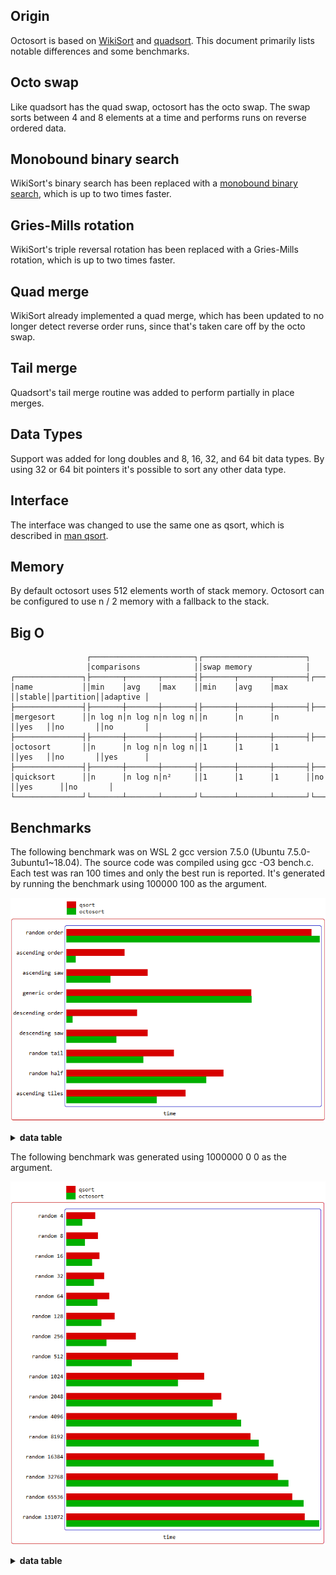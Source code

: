 Origin
------
Octosort is based on [WikiSort](https://github.com/BonzaiThePenguin/WikiSort) and [quadsort](https://github.com/scandum/quadsort). This document primarily lists notable differences and some benchmarks.

Octo swap
---------
Like quadsort has the quad swap, octosort has the octo swap. The swap sorts between 4 and 8 elements at a time and performs runs on reverse ordered data.

Monobound binary search
-----------------------
WikiSort's binary search has been replaced with a [monobound binary search](https://github.com/scandum/binary_search), which is up to two times faster.

Gries-Mills rotation
--------------------
WikiSort's triple reversal rotation has been replaced with a Gries-Mills rotation, which is up to two times faster.

Quad merge
----------
WikiSort already implemented a quad merge, which has been updated to no longer detect reverse order runs, since that's taken care off by the octo swap.

Tail merge
----------
Quadsort's tail merge routine was added to perform partially in place merges.

Data Types
----------
Support was added for long doubles and 8, 16, 32, and 64 bit data types. By using 32 or 64 bit pointers it's possible to sort any other data type.

Interface
---------
The interface was changed to use the same one as qsort, which is described in [man qsort](https://man7.org/linux/man-pages/man3/qsort.3p.html).

Memory
------
By default octosort uses 512 elements worth of stack memory. Octosort can be configured to use n / 2 memory with a fallback to the stack.

Big O
-----
```cobol
                 ┌───────────────────────┐┌───────────────────────┐
                 │comparisons            ││swap memory            │
┌───────────────┐├───────┬───────┬───────┤├───────┬───────┬───────┤┌──────┐┌─────────┐┌─────────┐
│name           ││min    │avg    │max    ││min    │avg    │max    ││stable││partition││adaptive │
├───────────────┤├───────┼───────┼───────┤├───────┼───────┼───────┤├──────┤├─────────┤├─────────┤
│mergesort      ││n log n│n log n│n log n││n      │n      │n      ││yes   ││no       ││no       │
├───────────────┤├───────┼───────┼───────┤├───────┼───────┼───────┤├──────┤├─────────┤├─────────┤
│octosort       ││n      │n log n│n log n││1      │1      │1      ││yes   ││no       ││yes      │
├───────────────┤├───────┼───────┼───────┤├───────┼───────┼───────┤├──────┤├─────────┤├─────────┤
│quicksort      ││n      │n log n│n²     ││1      │1      │1      ││no    ││yes      ││no       │
└───────────────┘└───────┴───────┴───────┘└───────┴───────┴───────┘└──────┘└─────────┘└─────────┘
```

Benchmarks
----------
The following benchmark was on WSL 2 gcc version 7.5.0 (Ubuntu 7.5.0-3ubuntu1~18.04).
The source code was compiled using gcc -O3 bench.c. Each test was ran 100 times
and only the best run is reported. It's generated by running the benchmark using
100000 100 as the argument.

![Graph](/images/graph1.png)

<details><summary><b>data table</b></summary>

|      Name |    Items | Type |     Best |  Average |  Compares | Samples |     Distribution |
| --------- | -------- | ---- | -------- | -------- | --------- | ------- | ---------------- |
|     qsort |   100000 |   32 | 0.008508 | 0.008779 |   1536367 |     100 |     random order |
|  octosort |   100000 |   32 | 0.008792 | 0.008889 |   1800800 |     100 |     random order |
|           |          |      |          |          |           |         |                  |
|     qsort |   100000 |   32 | 0.002024 | 0.002225 |    815024 |     100 |  ascending order |
|  octosort |   100000 |   32 | 0.000328 | 0.000345 |    116524 |     100 |  ascending order |
|           |          |      |          |          |           |         |                  |
|     qsort |   100000 |   32 | 0.002831 | 0.003088 |    915020 |     100 |    ascending saw |
|  octosort |   100000 |   32 | 0.001537 | 0.001565 |    370372 |     100 |    ascending saw |
|           |          |      |          |          |           |         |                  |
|     qsort |   100000 |   32 | 0.006426 | 0.006722 |   1531997 |     100 |    generic order |
|  octosort |   100000 |   32 | 0.006437 | 0.006515 |   1633855 |     100 |    generic order |
|           |          |      |          |          |           |         |                  |
|     qsort |   100000 |   32 | 0.002456 | 0.002657 |    853904 |     100 | descending order |
|  octosort |   100000 |   32 | 0.000221 | 0.000227 |     99999 |     100 | descending order |
|           |          |      |          |          |           |         |                  |
|     qsort |   100000 |   32 | 0.002832 | 0.003001 |   1063907 |     100 |   descending saw |
|  octosort |   100000 |   32 | 0.001738 | 0.001849 |    693171 |     100 |   descending saw |
|           |          |      |          |          |           |         |                  |
|     qsort |   100000 |   32 | 0.003744 | 0.003939 |   1012256 |     100 |      random tail |
|  octosort |   100000 |   32 | 0.002684 | 0.002740 |    630603 |     100 |      random tail |
|           |          |      |          |          |           |         |                  |
|     qsort |   100000 |   32 | 0.005464 | 0.005732 |   1200738 |     100 |      random half |
|  octosort |   100000 |   32 | 0.004859 | 0.004911 |   1022394 |     100 |      random half |
|           |          |      |          |          |           |         |                  |
|     qsort |   100000 |   32 | 0.004147 | 0.004685 |   1209200 |     100 |  ascending tiles |
|  octosort |   100000 |   32 | 0.003146 | 0.003437 |    790377 |     100 |  ascending tiles |

</details>


The following benchmark was generated using 1000000 0 0 as the argument.

![Graph](/images/graph2.png)

<details><summary><b>data table</b></summary>

|      Name |    Items | Type |     Best |  Average |  Compares | Samples |     Distribution |
| --------- | -------- | ---- | -------- | -------- | --------- | ------- | ---------------- |
|     qsort |        4 |   32 | 0.001369 | 0.001439 |         5 |     100 |         random 4 |
|  octosort |        4 |   32 | 0.000765 | 0.000776 |         6 |     100 |         random 4 |
|           |          |      |          |          |           |         |                  |
|     qsort |        8 |   32 | 0.001511 | 0.001555 |        17 |     100 |         random 8 |
|  octosort |        8 |   32 | 0.000893 | 0.000939 |        19 |     100 |         random 8 |
|           |          |      |          |          |           |         |                  |
|     qsort |       16 |   32 | 0.001587 | 0.001952 |        46 |     100 |        random 16 |
|  octosort |       16 |   32 | 0.001221 | 0.001281 |        55 |     100 |        random 16 |
|           |          |      |          |          |           |         |                  |
|     qsort |       32 |   32 | 0.001795 | 0.002612 |       121 |     100 |        random 32 |
|  octosort |       32 |   32 | 0.001319 | 0.001602 |       124 |     100 |        random 32 |
|           |          |      |          |          |           |         |                  |
|     qsort |       64 |   32 | 0.002037 | 0.003018 |       309 |     100 |        random 64 |
|  octosort |       64 |   32 | 0.001492 | 0.002195 |       319 |     100 |        random 64 |
|           |          |      |          |          |           |         |                  |
|     qsort |      128 |   32 | 0.002304 | 0.003754 |       745 |     100 |       random 128 |
|  octosort |      128 |   32 | 0.001674 | 0.003189 |       775 |     100 |       random 128 |
|           |          |      |          |          |           |         |                  |
|     qsort |      256 |   32 | 0.003293 | 0.005024 |      1738 |     100 |       random 256 |
|  octosort |      256 |   32 | 0.001909 | 0.003613 |      1806 |     100 |       random 256 |
|           |          |      |          |          |           |         |                  |
|     qsort |      512 |   32 | 0.005293 | 0.006220 |      3968 |     100 |       random 512 |
|  octosort |      512 |   32 | 0.003113 | 0.005086 |      4112 |     100 |       random 512 |
|           |          |      |          |          |           |         |                  |
|     qsort |     1024 |   32 | 0.006530 | 0.007128 |      8962 |     100 |      random 1024 |
|  octosort |     1024 |   32 | 0.005290 | 0.006494 |     10031 |     100 |      random 1024 |
|           |          |      |          |          |           |         |                  |
|     qsort |     2048 |   32 | 0.007341 | 0.007810 |     19962 |     100 |      random 2048 |
|  octosort |     2048 |   32 | 0.006943 | 0.007444 |     22885 |     100 |      random 2048 |
|           |          |      |          |          |           |         |                  |
|     qsort |     4096 |   32 | 0.008086 | 0.008499 |     43966 |     100 |      random 4096 |
|  octosort |     4096 |   32 | 0.008295 | 0.008441 |     51035 |     100 |      random 4096 |
|           |          |      |          |          |           |         |                  |
|     qsort |     8192 |   32 | 0.008740 | 0.009142 |     96149 |     100 |      random 8192 |
|  octosort |     8192 |   32 | 0.009122 | 0.009198 |    112238 |     100 |      random 8192 |
|           |          |      |          |          |           |         |                  |
|     qsort |    16384 |   32 | 0.009405 | 0.009830 |    208702 |     100 |     random 16384 |
|  octosort |    16384 |   32 | 0.009827 | 0.009949 |    244511 |     100 |     random 16384 |
|           |          |      |          |          |           |         |                  |
|     qsort |    32768 |   32 | 0.010039 | 0.010421 |    450105 |     100 |     random 32768 |
|  octosort |    32768 |   32 | 0.010525 | 0.010680 |    529041 |     100 |     random 32768 |
|           |          |      |          |          |           |         |                  |
|     qsort |    65536 |   32 | 0.010708 | 0.011123 |    965773 |     100 |     random 65536 |
|  octosort |    65536 |   32 | 0.011250 | 0.011431 |   1138363 |     100 |     random 65536 |
|           |          |      |          |          |           |         |                  |
|     qsort |   131072 |   32 | 0.011316 | 0.011698 |   2062601 |     100 |    random 131072 |
|  octosort |   131072 |   32 | 0.011982 | 0.012159 |   2437514 |     100 |    random 131072 |

</details>
